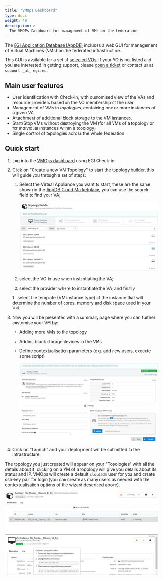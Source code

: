 ```yaml
---
title: "VMOps Dashboard"
type: docs
weight: 40
description: >
  The VMOPs Dashboard for management of VMs on the federation
---
```


The [EGI Application Database (AppDB)](https://appdb.egi.eu/) includes a web GUI
for management of Virtual Machines (VMs) on the federated infrastructure.

This GUI is available for a set of
[selected VOs](https://wiki.appdb.egi.eu/main:faq:which_vos_are_supported_by_the_vmops_dashboard).
If your VO is not listed and you are interested in getting support, please
[open a ticket](https://ggus.eu) or contact us at `support _at_ egi.eu`.

## Main user features

- User identification with Check-in, with customised view of the VAs and
  resource providers based on the VO membership of the user.
- Management of VMs in _topologies_, containing one or more instances of a given
  VA.
- Attachment of additional block storage to the VM instances.
- Start/Stop VMs without destroying the VM (for all VMs of a topology or for
  individual instances within a topology)
- Single control of topologies across the whole federation.

## Quick start

1.  Log into the [VMOps dashboard](https://dashboard.appdb.egi.eu/vmops) using
    EGI Check-in.

1.  Click on \"Create a new VM Topology\" to start the topology builder, this
    will guide you through a set of steps:

    1.  Select the Virtual Appliance you want to start, these are the same shown
        in the [AppDB Cloud Marketplace](https://appdb.egi.eu/browse/cloud), you
        can use the search field to find your VA;

        ![Select the VA](vmops_va_select.png)

    1.  select the VO to use when instantiating the VA;

    1.  select the provider where to instantiate the VA; and finally

    1.  select the template (VM instance type) of the instance that will
    determine the number of cores, memory and disk space used in your VM.

1.  Now you will be presented with a summary page where you can further
    customise your VM by:

    - Adding more VMs to the topology
    - Adding block storage devices to the VMs
    - Define contextualisation parameters (e.g. add new users, execute some
      script)

      ![Topology settings](vmops_settings.png)

1.  Click on \"Launch\" and your deployment will be submitted to the
    infrastructure.

The topology you just created will appear on your \"Topologies\" with all the
details about it, clicking on a VM of a topology will give you details about its
status and IP. VMOps will create a default `cloudadm` user for you and create
ssh-key pair for login (you can create as many users as needed with the
contextualisation options of the wizard described above).

![VM details](vmops_vm.png)
